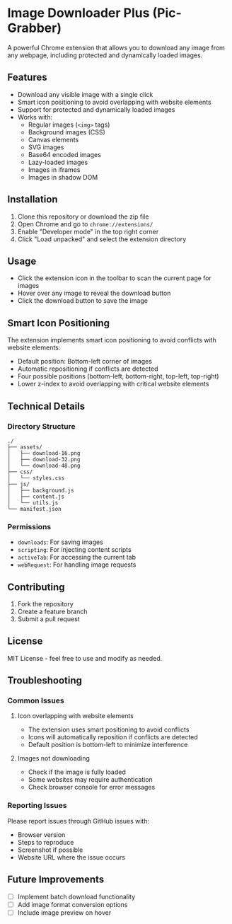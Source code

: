 # Image Downloader Plus (Pic-Grabber)

A powerful Chrome extension that allows you to download any image from any webpage, including protected and dynamically loaded images.

## Features

- Download any visible image with a single click
- Smart icon positioning to avoid overlapping with website elements
- Support for protected and dynamically loaded images
- Works with:
  - Regular images (`<img>` tags)
  - Background images (CSS)
  - Canvas elements
  - SVG images
  - Base64 encoded images
  - Lazy-loaded images
  - Images in iframes
  - Images in shadow DOM

## Installation

1. Clone this repository or download the zip file
2. Open Chrome and go to `chrome://extensions/`
3. Enable "Developer mode" in the top right corner
4. Click "Load unpacked" and select the extension directory

## Usage

- Click the extension icon in the toolbar to scan the current page for images
- Hover over any image to reveal the download button
- Click the download button to save the image

## Smart Icon Positioning

The extension implements smart icon positioning to avoid conflicts with website elements:

- Default position: Bottom-left corner of images
- Automatic repositioning if conflicts are detected
- Four possible positions (bottom-left, bottom-right, top-left, top-right)
- Lower z-index to avoid overlapping with critical website elements

## Technical Details

### Directory Structure
```
./
├── assets/
│   ├── download-16.png
│   ├── download-32.png
│   └── download-48.png
├── css/
│   └── styles.css
├── js/
│   ├── background.js
│   ├── content.js
│   └── utils.js
└── manifest.json
```

### Permissions
- `downloads`: For saving images
- `scripting`: For injecting content scripts
- `activeTab`: For accessing the current tab
- `webRequest`: For handling image requests

## Contributing

1. Fork the repository
2. Create a feature branch
3. Submit a pull request

## License

MIT License - feel free to use and modify as needed.

## Troubleshooting

### Common Issues

1. Icon overlapping with website elements
   - The extension uses smart positioning to avoid conflicts
   - Icons will automatically reposition if conflicts are detected
   - Default position is bottom-left to minimize interference

2. Images not downloading
   - Check if the image is fully loaded
   - Some websites may require authentication
   - Check browser console for error messages

### Reporting Issues

Please report issues through GitHub issues with:
- Browser version
- Steps to reproduce
- Screenshot if possible
- Website URL where the issue occurs

## Future Improvements

- [ ] Implement batch download functionality
- [ ] Add image format conversion options
- [ ] Include image preview on hover